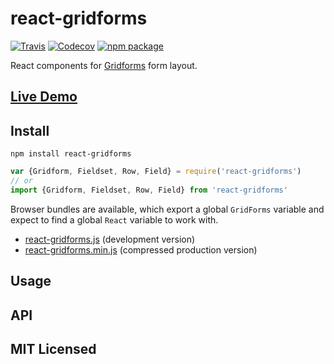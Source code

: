 # react-gridforms

[![Travis][build-badge]][build]
[![Codecov][coverage-badge]][coverage]
[![npm package][npm-badge]][npm]

React components for [Gridforms](https://github.com/kumailht/gridforms) form layout.

## [Live Demo](http://insin.github.io/react-gridforms/)

## Install

```
npm install react-gridforms
```

```javascript
var {Gridform, Fieldset, Row, Field} = require('react-gridforms')
// or
import {Gridform, Fieldset, Row, Field} from 'react-gridforms'
```

Browser bundles are available, which export a global `GridForms` variable and expect to find a global ``React`` variable to work with.

* [react-gridforms.js](https://npmcdn.com/react-gridforms/umd/react-gridforms.js) (development version)
* [react-gridforms.min.js](https://npmcdn.com/react-gridforms/umd/react-gridforms.min.js) (compressed production version)

## Usage

## API

## MIT Licensed

[build-badge]: https://img.shields.io/travis/insin/react-gridforms/master.svg
[build]: https://travis-ci.org/insin/react-gridforms

[coverage-badge]: https://img.shields.io/codecov/c/github/insin/react-gridforms.svg
[coverage]: https://codecov.io/github/insin/react-gridforms

[npm-badge]: https://img.shields.io/npm/v/react-gridforms.svg
[npm]: https://www.npmjs.org/package/react-gridforms
